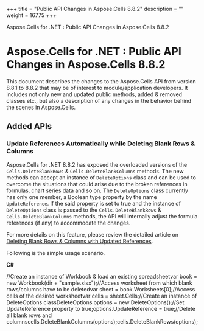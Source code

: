 +++
title = "Public API Changes in Aspose.Cells 8.8.2" 
description = "" 
weight = 16775 
+++

Aspose.Cells for .NET : Public API Changes in Aspose.Cells 8.8.2  

# Aspose.Cells for .NET : Public API Changes in Aspose.Cells 8.8.2


This document describes the changes to the Aspose.Cells API from version 8.8.1 to 8.8.2 that may be of interest to module/application developers. It includes not only new and updated public methods, added & removed classes etc., but also a description of any changes in the behavior behind the scenes in Aspose.Cells.

## Added APIs

### Update References Automatically while Deleting Blank Rows & Columns

Aspose.Cells for .NET 8.8.2 has exposed the overloaded versions of the `Cells.DeleteBlankRows` & `Cells.DeleteBlankColumns` methods. The new methods can accept an instance of `DeleteOptions` class and can be used to overcome the situations that could arise due to the broken references in formulas, chart series data and so on. The `DeleteOptions` class currently has only one member, a Boolean type property by the name `UpdateReference`. If the said property is set to true and the instance of `DeleteOptions` class is passed to the `Cells.DeleteBlankRows` & `Cells.DeleteBlankColumns` methods, the API will internally adjust the formula references (if any) to accommodate the changes.

For more details on this feature, please review the detailed article on [Deleting Blank Rows & Columns with Updated References](http://www.aspose.com/docs/display/cellsnet/Update+references+in+other+worksheets+while+deleting+blank+columns+and+rows+in+a+worksheet).

Following is the simple usage scenario.

**C#**

//Create an instance of Workbook & load an existing spreadsheetvar book = new Workbook(dir + "sample.xlsx");//Access worksheet from which blank rows/columns have to be deletedvar sheet = book.Worksheets\[0\];//Access cells of the desired worksheetvar cells = sheet.Cells;//Create an instance of DeleteOptions classDeleteOptions options = new DeleteOptions();//Set UpdateReference property to true;options.UpdateReference = true;//Delete all blank rows and columnscells.DeleteBlankColumns(options);cells.DeleteBlankRows(options);

